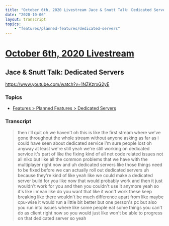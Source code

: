 ```yaml
---
title: "October 6th, 2020 Livestream Jace & Snutt Talk: Dedicated Servers"
date: "2020-10-06"
layout: transcript
topics:
    - "features/planned-features/dedicated-servers"
---
```

# [October 6th, 2020 Livestream](../2020-10-06.md)
## Jace & Snutt Talk: Dedicated Servers
https://www.youtube.com/watch?v=1NZKzrxG2yE

### Topics
* [Features > Planned Features > Dedicated Servers](../topics/features/planned-features/dedicated-servers.md)

### Transcript

> then i'll quit oh we haven't oh this is like the first stream where we've gone throughout the whole stream without anyone asking as far as i could have seen about dedicated service i'm sure people lost oh anyway at least we're still yeah we're still working on dedicated service it's part of like the fixing kind of all net code related issues not all niko but like all the common problems that we have with the multiplayer right now and uh dedicated servers like those things need to be fixed before we can actually roll out dedicated servers uh because they're kind of like yeah like we could make a dedicated server build for you like now that would probably work and then it just wouldn't work for you and then you couldn't use it anymore yeah so it's like i mean like do you want that like it won't work these keep breaking like there wouldn't be much difference apart from like maybe cpu-wise it would run a little bit better but one person's pc but also you run into issues where like some people eat some things you can't do as client right now so you would just like won't be able to progress on that dedicated server so yeah
